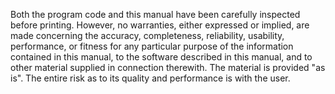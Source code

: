 Both the program code and this manual have been carefully inspected before printing. However, no  warranties, either expressed or implied, are made concerning the accuracy, completeness, reliability, usability, performance, or fitness for any particular purpose of the information contained in this manual, to the software described in this manual, and to other material supplied in connection therewith. The material  is provided \"as is\". The entire risk as to its quality and performance is with the user.

